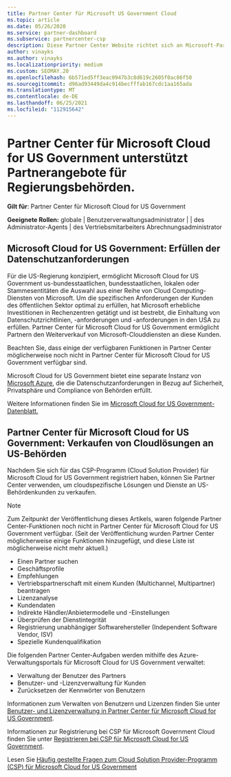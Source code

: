 ```yaml
---
title: Partner Center für Microsoft US Government Cloud
ms.topic: article
ms.date: 05/26/2020
ms.service: partner-dashboard
ms.subservice: partnercenter-csp
description: Diese Partner Center Website richtet sich an Microsoft-Partner, die Microsoft-Cloudlösungen für Kunden anbieten, die mit Regierungsbehörden im USA arbeiten.
author: vinayks
ms.author: vinayks
ms.localizationpriority: medium
ms.custom: SEOMAY.20
ms.openlocfilehash: 6b571ed5ff3eac0947b3c8d619c2605f0ac86f50
ms.sourcegitcommit: d96ad93449da4c914becfffab167cdc1aa165ada
ms.translationtype: MT
ms.contentlocale: de-DE
ms.lasthandoff: 06/25/2021
ms.locfileid: "112915642"
---
```

# <a name="partner-center-for-microsoft-cloud-for-us-government-supports-partner-offers-to-government-agencies"></a>Partner Center für Microsoft Cloud for US Government unterstützt Partnerangebote für Regierungsbehörden.

**Gilt für**: Partner Center für Microsoft Cloud for US Government

**Geeignete Rollen:** globale | Benutzerverwaltungsadministrator | | des Administrator-Agents | des Vertriebsmitarbeiters Abrechnungsadministrator

## <a name="microsoft-cloud-for-us-government-meeting-data-protection-requirements"></a>Microsoft Cloud for US Government: Erfüllen der Datenschutzanforderungen

Für die US-Regierung konzipiert, ermöglicht Microsoft Cloud for US Government us-bundesstaatlichen, bundesstaatlichen, lokalen oder Stammesentitäten die Auswahl aus einer Reihe von Cloud Computing-Diensten von Microsoft. Um die spezifischen Anforderungen der Kunden des öffentlichen Sektor optimal zu erfüllen, hat Microsoft erhebliche Investitionen in Rechenzentren getätigt und ist bestrebt, die Einhaltung von Datenschutzrichtlinien, -anforderungen und -anforderungen in den USA zu erfüllen. Partner Center für Microsoft Cloud for US Government ermöglicht Partnern den Weiterverkauf von Microsoft-Clouddiensten an diese Kunden.

Beachten Sie, dass einige der verfügbaren Funktionen in Partner Center möglicherweise noch nicht in Partner Center für Microsoft Cloud for US Government verfügbar sind.

Microsoft Cloud for US Government bietet eine separate Instanz von [Microsoft Azure](https://azure.microsoft.com/overview/clouds/government/), die die Datenschutzanforderungen in Bezug auf Sicherheit, Privatsphäre und Compliance von Behörden erfüllt. 

Weitere Informationen finden Sie im [Microsoft Cloud for US Government-Datenblatt.](https://download.microsoft.com/download/C/9/C/C9CA3002-DFC4-4ADA-841F-DF42AEC042FB/Microsoft_Azure_Government_Datasheet_EN_US.PDF)

## <a name="partner-center-for-microsoft-cloud-for-us-government-selling-cloud-solutions-to-us-government-entities"></a>Partner Center für Microsoft Cloud for US Government: Verkaufen von Cloudlösungen an US-Behörden

Nachdem Sie sich für das CSP-Programm (Cloud Solution Provider) für Microsoft Cloud for US Government registriert haben, können Sie Partner Center verwenden, um cloudspezifische Lösungen und Dienste an US-Behördenkunden zu verkaufen. 

> [!NOTE]  
> Zum Zeitpunkt der Veröffentlichung dieses Artikels, waren folgende Partner Center-Funktionen noch nicht in Partner Center für Microsoft Cloud for US Government verfügbar. (Seit der Veröffentlichung wurden Partner Center möglicherweise einige Funktionen hinzugefügt, und diese Liste ist möglicherweise nicht mehr aktuell.)

- Einen Partner suchen
- Geschäftsprofile
- Empfehlungen
- Vertriebspartnerschaft mit einem Kunden (Multichannel, Multipartner) beantragen
- Lizenzanalyse
- Kundendaten
- Indirekte Händler/Anbietermodelle und -Einstellungen
- Überprüfen der Dienstintegrität
- Registrierung unabhängiger Softwarehersteller (Independent Software Vendor, ISV)
- Spezielle Kundenqualifikation

Die folgenden Partner Center-Aufgaben werden mithilfe des Azure-Verwaltungsportals für Microsoft Cloud for US Government verwaltet: 

- Verwaltung der Benutzer des Partners
- Benutzer- und -Lizenzverwaltung für Kunden
- Zurücksetzen der Kennwörter von Benutzern

Informationen zum Verwalten von Benutzern und Lizenzen finden Sie unter [Benutzer- und Lizenzverwaltung in Partner Center für Microsoft Cloud for US Government](user-management-in-partner-center-for-microsoft-us-govt-cloud.md).

Informationen zur Registrierung bei CSP für Microsoft Government Cloud finden Sie unter [Registrieren bei CSP für Microsoft Cloud for US Government](enroll-in-csp-for-microsoft-us-govt-cloud.md).

Lesen Sie [Häufig gestellte Fragen zum Cloud Solution Provider-Programm (CSP) für Microsoft Cloud for US Government](faq-for-us-govt-cloud.yml)
